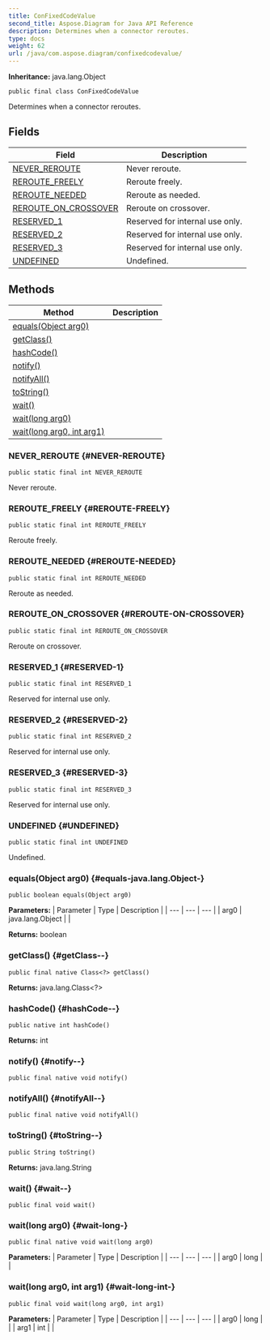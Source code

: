```yaml
---
title: ConFixedCodeValue
second_title: Aspose.Diagram for Java API Reference
description: Determines when a connector reroutes.
type: docs
weight: 62
url: /java/com.aspose.diagram/confixedcodevalue/
---
```


**Inheritance:**
java.lang.Object
```
public final class ConFixedCodeValue
```

Determines when a connector reroutes.
## Fields

| Field | Description |
| --- | --- |
| [NEVER_REROUTE](#NEVER-REROUTE) | Never reroute. |
| [REROUTE_FREELY](#REROUTE-FREELY) | Reroute freely. |
| [REROUTE_NEEDED](#REROUTE-NEEDED) | Reroute as needed. |
| [REROUTE_ON_CROSSOVER](#REROUTE-ON-CROSSOVER) | Reroute on crossover. |
| [RESERVED_1](#RESERVED-1) | Reserved for internal use only. |
| [RESERVED_2](#RESERVED-2) | Reserved for internal use only. |
| [RESERVED_3](#RESERVED-3) | Reserved for internal use only. |
| [UNDEFINED](#UNDEFINED) | Undefined. |
## Methods

| Method | Description |
| --- | --- |
| [equals(Object arg0)](#equals-java.lang.Object-) |  |
| [getClass()](#getClass--) |  |
| [hashCode()](#hashCode--) |  |
| [notify()](#notify--) |  |
| [notifyAll()](#notifyAll--) |  |
| [toString()](#toString--) |  |
| [wait()](#wait--) |  |
| [wait(long arg0)](#wait-long-) |  |
| [wait(long arg0, int arg1)](#wait-long-int-) |  |
### NEVER_REROUTE {#NEVER-REROUTE}
```
public static final int NEVER_REROUTE
```


Never reroute.

### REROUTE_FREELY {#REROUTE-FREELY}
```
public static final int REROUTE_FREELY
```


Reroute freely.

### REROUTE_NEEDED {#REROUTE-NEEDED}
```
public static final int REROUTE_NEEDED
```


Reroute as needed.

### REROUTE_ON_CROSSOVER {#REROUTE-ON-CROSSOVER}
```
public static final int REROUTE_ON_CROSSOVER
```


Reroute on crossover.

### RESERVED_1 {#RESERVED-1}
```
public static final int RESERVED_1
```


Reserved for internal use only.

### RESERVED_2 {#RESERVED-2}
```
public static final int RESERVED_2
```


Reserved for internal use only.

### RESERVED_3 {#RESERVED-3}
```
public static final int RESERVED_3
```


Reserved for internal use only.

### UNDEFINED {#UNDEFINED}
```
public static final int UNDEFINED
```


Undefined.

### equals(Object arg0) {#equals-java.lang.Object-}
```
public boolean equals(Object arg0)
```




**Parameters:**
| Parameter | Type | Description |
| --- | --- | --- |
| arg0 | java.lang.Object |  |

**Returns:**
boolean
### getClass() {#getClass--}
```
public final native Class<?> getClass()
```




**Returns:**
java.lang.Class<?>
### hashCode() {#hashCode--}
```
public native int hashCode()
```




**Returns:**
int
### notify() {#notify--}
```
public final native void notify()
```




### notifyAll() {#notifyAll--}
```
public final native void notifyAll()
```




### toString() {#toString--}
```
public String toString()
```




**Returns:**
java.lang.String
### wait() {#wait--}
```
public final void wait()
```




### wait(long arg0) {#wait-long-}
```
public final native void wait(long arg0)
```




**Parameters:**
| Parameter | Type | Description |
| --- | --- | --- |
| arg0 | long |  |

### wait(long arg0, int arg1) {#wait-long-int-}
```
public final void wait(long arg0, int arg1)
```




**Parameters:**
| Parameter | Type | Description |
| --- | --- | --- |
| arg0 | long |  |
| arg1 | int |  |

